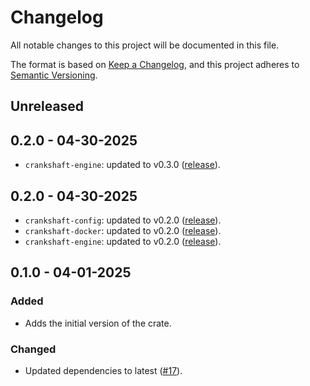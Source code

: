 # Changelog

All notable changes to this project will be documented in this file.

The format is based on [Keep a Changelog](https://keepachangelog.com/en/1.1.0/),
and this project adheres to [Semantic
Versioning](https://semver.org/spec/v2.0.0.html).

## Unreleased

## 0.2.0 - 04-30-2025

* `crankshaft-engine`: updated to v0.3.0
  ([release](https://github.com/stjude-rust-labs/crankshaft/releases/tag/crankshaft-engine-v0.3.0)).

## 0.2.0 - 04-30-2025

* `crankshaft-config`: updated to v0.2.0
  ([release](https://github.com/stjude-rust-labs/crankshaft/releases/tag/crankshaft-config-v0.2.0)).
* `crankshaft-docker`: updated to v0.2.0
  ([release](https://github.com/stjude-rust-labs/crankshaft/releases/tag/crankshaft-docker-v0.2.0)).
* `crankshaft-engine`: updated to v0.2.0
  ([release](https://github.com/stjude-rust-labs/crankshaft/releases/tag/crankshaft-engine-v0.2.0)).

## 0.1.0 - 04-01-2025

### Added

* Adds the initial version of the crate.

### Changed

* Updated dependencies to latest
  ([#17](https://github.com/stjude-rust-labs/crankshaft/pull/17)).
